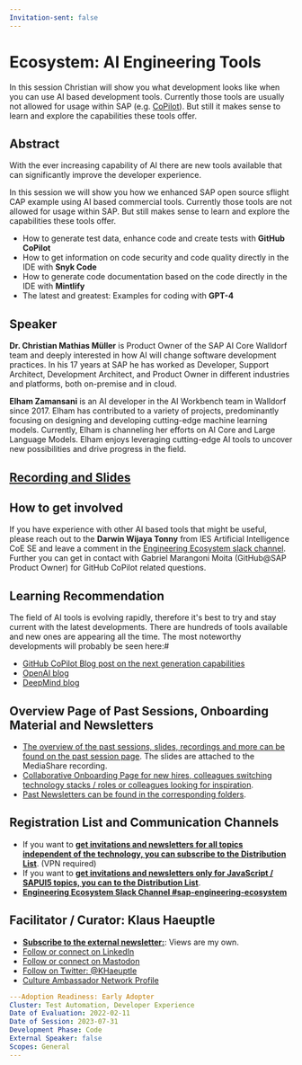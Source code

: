 ```yaml
---
Invitation-sent: false
---
```



# Ecosystem: AI Engineering Tools


In this session Christian will show you what development looks like when you can use AI based development tools.
Currently those tools are usually not allowed for usage within SAP (e.g. [CoPilot](https://sap.stackenterprise.co/questions/3729)). But still it makes sense to learn and explore the capabilities these tools offer.

## Abstract

With the ever increasing capability of AI there are new tools available that can significantly improve the developer experience.

In this session we will show you how we enhanced SAP open source sflight CAP example using AI based commercial tools.
Currently those tools are not allowed for usage within SAP. But still makes sense to learn and explore the capabilities these tools offer.

- How to generate test data, enhance code and create tests with **GitHub CoPilot**
- How to get information on code security and code quality directly in the IDE with **Snyk Code**
- How to generate code documentation based on the code directly in the IDE with **Mintlify**
- The latest and greatest: Examples for coding with **GPT-4**

## Speaker

**Dr. Christian Mathias Müller** is Product Owner of the SAP AI Core Walldorf team and deeply interested in how AI will change software development practices. In his 17 years at SAP he has worked as Developer, Support Architect, Development Architect, and Product Owner in different industries and platforms, both on-premise and in cloud.

**Elham Zamansani** is an AI developer in the AI Workbench team in Walldorf since 2017. Elham has contributed to a variety of projects, predominantly focusing on designing and developing cutting-edge machine learning models. Currently, Elham is channeling her efforts on AI Core and Large Language Models. Elham enjoys leveraging cutting-edge AI tools to uncover new possibilities and drive progress in the field.

## [Recording and Slides](https://video.sap.com/media/t/1_jsm1857n/145787301)

## How to get involved

If you have experience with other AI based tools that might be useful, please reach out to the **Darwin Wijaya Tonny** from IES Artificial Intelligence CoE SE and leave a comment in the [Engineering Ecosystem slack channel][Slack]. 
Further you can get in contact with Gabriel Marangoni Moita (GitHub@SAP Product Owner) for GitHub CoPilot related questions.

## Learning Recommendation

The field of AI tools is evolving rapidly, therefore it's best to try and stay current with the latest developments. There are hundreds of tools available and new ones are appearing all the time. The most noteworthy developments will probably be seen here:#

- [GitHub CoPilot Blog post on the next generation capabilities](https://github.blog/2023-03-22-github-copilot-x-the-ai-powered-developer-experience/)
- [OpenAI blog](https://openai.com/blog)
- [DeepMind blog](https://www.deepmind.com/blog)

## Overview Page of Past Sessions, Onboarding Material and Newsletters

- [The overview of the past sessions, slides, recordings and more can be found on the past session page][Recordings].  The slides are attached to the MediaShare recording.
- [Collaborative Onboarding Page for new hires, colleagues switching technology stacks / roles or colleagues looking for inspiration](https://pages.github.tools.sap/Onboarding/Onboarding/#/).
- [Past Newsletters can be found in the corresponding folders](https://github.tools.sap/CloudNativeCulture/Ecosystem/tree/master/Newsletter).
 
## Registration List and Communication Channels

- If you want to **[get invitations and newsletters for all topics independent of
  the technology, you can subscribe to the Distribution List][DL]**. (VPN required)
- If you want to **[get invitations and newsletters only for JavaScript / SAPUI5
  topics, you can to the Distribution List][Event]**.
- **[Engineering Ecosystem Slack Channel #sap-engineering-ecosystem][Slack]**

[DL]: https://profiles.wdf.sap.corp/groups/5b7147227bcf84e8be00000f/users
[Event]: https://fiorilaunchpad-sapitcloud.dispatcher.hana.ondemand.com/sap/hana/uis/clients/ushell-app/shells/fiori/FioriLaunchpad.html#my-events&/ig=4328714
[Recordings]: https://github.tools.sap/CloudNativeCulture/Ecosystem/blob/master/Sessions/PastSessions.md
[Slack]: https://my.slack.com/archives/CSP54NFPZ

## Facilitator / Curator: Klaus Haeuptle

- [**Subscribe to the external newsletter:**](https://ecosystem4engineering.substack.com/p/collaboration-on-improving): Views are my own.
- [Follow or connect on LinkedIn](https://www.linkedin.com/in/klaus-h%C3%A4uptle-951a0349/)
- [Follow or connect on Mastodon](https://saptodon.org/@klaushaeuptle#)
- [Follow on Twitter: @KHaeuptle](https://twitter.com/KHaeuptle)
- [Culture Ambassador Network Profile](https://jam4.sapjam.com/discussions/VwPmzklBNtL6YJgQcx0Bnj)


[Slack]: https://my.slack.com/archives/CSP54NFPZ

```yaml
---Adoption Readiness: Early Adopter
Cluster: Test Automation, Developer Experience
Date of Evaluation: 2022-02-11
Date of Session: 2023-07-31
Development Phase: Code
External Speaker: false
Scopes: General
---
```
